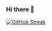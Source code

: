 ### Hi there 👋

<!--
**cmcnamara15/cmcnamara15** is a ✨ _special_ ✨ repository because its `README.md` (this file) appears on your GitHub profile.

Here are some ideas to get you started:

- 🔭 I’m currently working on ...
- 🌱 I’m currently learning ...
- 👯 I’m looking to collaborate on ...
- 🤔 I’m looking for help with ...
- 💬 Ask me about ...
- 📫 How to reach me: ...
- 😄 Pronouns: ...
- ⚡ Fun fact: ...
-->


   [![GitHub Streak](https://streak-stats.demolab.com/?user=cmcnamara15&theme=tokyonight)](https://git.io/streak-stats)
<!-- ![Anurag's GitHub stats](https://github-readme-stats.vercel.app/api?username=cmcnamara15&show_icons=true&theme=tokyonight)
 -->
